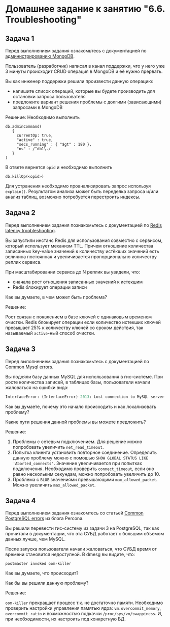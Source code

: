 # Домашнее задание к занятию "6.6. Troubleshooting"

## Задача 1

Перед выполнением задания ознакомьтесь с документацией по [администрированию MongoDB](https://docs.mongodb.com/manual/administration/).

Пользователь (разработчик) написал в канал поддержки, что у него уже 3 минуты происходит CRUD операция в MongoDB и её 
нужно прервать. 

Вы как инженер поддержки решили произвести данную операцию:
- напишите список операций, которые вы будете производить для остановки запроса пользователя
- предложите вариант решения проблемы с долгими (зависающими) запросами в MongoDB

Решение:
Необходимо выполнить
```
db.adminCommand(
   {
     currentOp: true,
     "active" : true,
     "secs_running" : { "$gt" : 180 },
     "ns" : /^db1\./
   }
)
```
В ответе вернется `opid` и необходимо выполнить
```
db.killOp(<opid>)
```
Для устранения необходимо проанализировать запрос используя `explain()`. Результатом анализа может быть переделка запроса и/или анализ таблиц, возможно потребуется перестроить индексы.

## Задача 2

Перед выполнением задания познакомьтесь с документацией по [Redis latency troobleshooting](https://redis.io/topics/latency).

Вы запустили инстанс Redis для использования совместно с сервисом, который использует механизм TTL. 
Причем отношение количества записанных key-value значений к количеству истёкших значений есть величина постоянная и
увеличивается пропорционально количеству реплик сервиса. 

При масштабировании сервиса до N реплик вы увидели, что:
- сначала рост отношения записанных значений к истекшим
- Redis блокирует операции записи

Как вы думаете, в чем может быть проблема?

Решение:

Рост связан с появлением в базе ключей с одинаковым временем очистки. Redis блокирует операции если количество истекших ключей превышает 25% к количеству ключей со сроком действия, так называемый `active`-ный способ очистки.
 
## Задача 3

Перед выполнением задания познакомьтесь с документацией по [Common Mysql errors](https://dev.mysql.com/doc/refman/8.0/en/common-errors.html).

Вы подняли базу данных MySQL для использования в гис-системе. При росте количества записей, в таблицах базы,
пользователи начали жаловаться на ошибки вида:
```python
InterfaceError: (InterfaceError) 2013: Lost connection to MySQL server during query u'SELECT..... '
```

Как вы думаете, почему это начало происходить и как локализовать проблему?

Какие пути решения данной проблемы вы можете предложить?

Решение:

1) Проблемы с сетевым подключением.
Для решение можно попробовать увеличить `net_read_timeout`.
3) Попытка клиента установить повторное соединение.
Определить данную проблему можно с помошью `SHOW GLOBAL STATUS LIKE 'Aborted_connects'`. Значение увеличивается при попытках подключения. 
Необходимо проверить `connect_timeout`, если оно равно нескольким секундам, можно попробовать увеличить до 10.
5) Проблема с `BLOB` значениями превышающими `max_allowed_packet`.
Можно увеличить `max_allowed_packet`.

## Задача 4

Перед выполнением задания ознакомтесь со статьей [Common PostgreSQL errors](https://www.percona.com/blog/2020/06/05/10-common-postgresql-errors/) из блога Percona.

Вы решили перевести гис-систему из задачи 3 на PostgreSQL, так как прочитали в документации, что эта СУБД работает с 
большим объемом данных лучше, чем MySQL.

После запуска пользователи начали жаловаться, что СУБД время от времени становится недоступной. В dmesg вы видите, что:

`postmaster invoked oom-killer`

Как вы думаете, что происходит?

Как бы вы решили данную проблему?

Решение:

`oom-killer` прекращает процесс т.к. не достаточно памяти.
Необходимо проверить настройки управления памятью ядра: `vm.overcommit_memory`, `overcommit_ratio` и возможностью подкачки `/proc/sys/vm/swappiness`. И, при необходимости, их настроить под конкретную БД.

